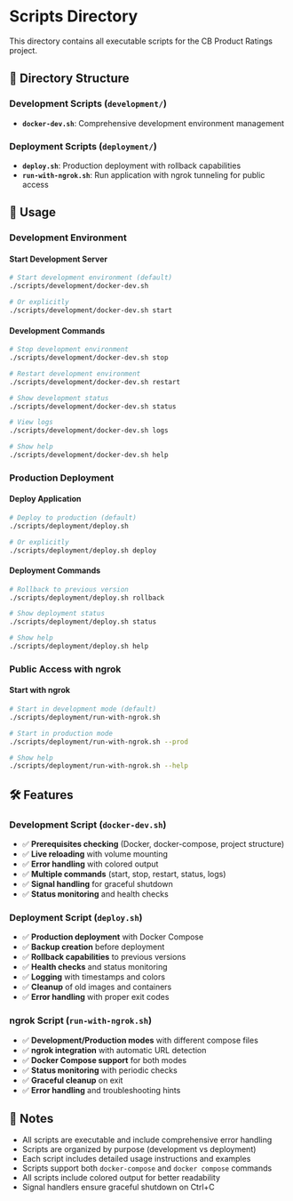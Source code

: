 # Scripts Directory

This directory contains all executable scripts for the CB Product Ratings project.

## 📁 Directory Structure

### Development Scripts (`development/`)
- **`docker-dev.sh`**: Comprehensive development environment management

### Deployment Scripts (`deployment/`)
- **`deploy.sh`**: Production deployment with rollback capabilities
- **`run-with-ngrok.sh`**: Run application with ngrok tunneling for public access

## 🚀 Usage

### Development Environment

#### Start Development Server
```bash
# Start development environment (default)
./scripts/development/docker-dev.sh

# Or explicitly
./scripts/development/docker-dev.sh start
```

#### Development Commands
```bash
# Stop development environment
./scripts/development/docker-dev.sh stop

# Restart development environment
./scripts/development/docker-dev.sh restart

# Show development status
./scripts/development/docker-dev.sh status

# View logs
./scripts/development/docker-dev.sh logs

# Show help
./scripts/development/docker-dev.sh help
```

### Production Deployment

#### Deploy Application
```bash
# Deploy to production (default)
./scripts/deployment/deploy.sh

# Or explicitly
./scripts/deployment/deploy.sh deploy
```

#### Deployment Commands
```bash
# Rollback to previous version
./scripts/deployment/deploy.sh rollback

# Show deployment status
./scripts/deployment/deploy.sh status

# Show help
./scripts/deployment/deploy.sh help
```

### Public Access with ngrok

#### Start with ngrok
```bash
# Start in development mode (default)
./scripts/deployment/run-with-ngrok.sh

# Start in production mode
./scripts/deployment/run-with-ngrok.sh --prod

# Show help
./scripts/deployment/run-with-ngrok.sh --help
```

## 🛠️ Features

### Development Script (`docker-dev.sh`)
- ✅ **Prerequisites checking** (Docker, docker-compose, project structure)
- ✅ **Live reloading** with volume mounting
- ✅ **Error handling** with colored output
- ✅ **Multiple commands** (start, stop, restart, status, logs)
- ✅ **Signal handling** for graceful shutdown
- ✅ **Status monitoring** and health checks

### Deployment Script (`deploy.sh`)
- ✅ **Production deployment** with Docker Compose
- ✅ **Backup creation** before deployment
- ✅ **Rollback capabilities** to previous versions
- ✅ **Health checks** and status monitoring
- ✅ **Logging** with timestamps and colors
- ✅ **Cleanup** of old images and containers
- ✅ **Error handling** with proper exit codes

### ngrok Script (`run-with-ngrok.sh`)
- ✅ **Development/Production modes** with different compose files
- ✅ **ngrok integration** with automatic URL detection
- ✅ **Docker Compose support** for both modes
- ✅ **Status monitoring** with periodic checks
- ✅ **Graceful cleanup** on exit
- ✅ **Error handling** and troubleshooting hints

## 📝 Notes

- All scripts are executable and include comprehensive error handling
- Scripts are organized by purpose (development vs deployment)
- Each script includes detailed usage instructions and examples
- Scripts support both `docker-compose` and `docker compose` commands
- All scripts include colored output for better readability
- Signal handlers ensure graceful shutdown on Ctrl+C
